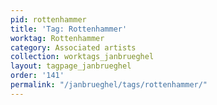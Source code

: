 ```yaml
---
pid: rottenhammer
title: 'Tag: Rottenhammer'
worktag: Rottenhammer
category: Associated artists
collection: worktags_janbrueghel
layout: tagpage_janbrueghel
order: '141'
permalink: "/janbrueghel/tags/rottenhammer/"
---
```

